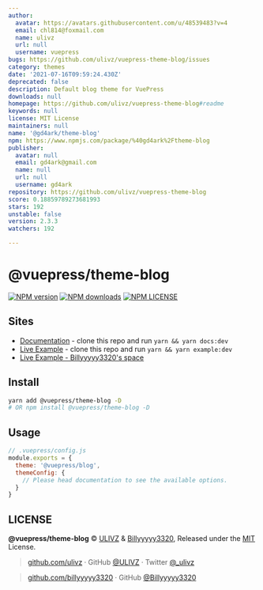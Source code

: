 ```yaml
---
author:
  avatar: https://avatars.githubusercontent.com/u/48539483?v=4
  email: chl814@foxmail.com
  name: ulivz
  url: null
  username: vuepress
bugs: https://github.com/ulivz/vuepress-theme-blog/issues
category: themes
date: '2021-07-16T09:59:24.430Z'
deprecated: false
description: Default blog theme for VuePress
downloads: null
homepage: https://github.com/ulivz/vuepress-theme-blog#readme
keywords: null
license: MIT License
maintainers: null
name: '@gd4ark/theme-blog'
npm: https://www.npmjs.com/package/%40gd4ark%2Ftheme-blog
publisher:
  avatar: null
  email: gd4ark@gmail.com
  name: null
  url: null
  username: gd4ark
repository: https://github.com/ulivz/vuepress-theme-blog
score: 0.18859789273681993
stars: 192
unstable: false
version: 2.3.3
watchers: 192

---
```


# @vuepress/theme-blog

[![NPM version](https://badgen.net/npm/v/@vuepress/theme-blog)](https://npmjs.com/package/@vuepress/theme-blog) [![NPM downloads](https://badgen.net/npm/dm/@vuepress/theme-blog)](https://npmjs.com/package/@vuepress/theme-blog)
[![NPM LICENSE](https://badgen.net/npm/license/@vuepress/theme-blog)](https://github.com/vuepressjs/vuepress-theme-blog/blob/master/LICENSE)
 
## Sites

- [Documentation](https://vuepress-theme-blog.billyyyyy3320.com) - clone this repo and run `yarn && yarn docs:dev`
- [Live Example](https://example.vuepress-theme-blog.billyyyyy3320.com/) - clone this repo and run `yarn && yarn example:dev`
- [Live Example - Billyyyyy3320's space](https://billyyyyy3320.com/)



## Install

```bash
yarn add @vuepress/theme-blog -D
# OR npm install @vuepress/theme-blog -D
```


## Usage

```js
// .vuepress/config.js
module.exports = {
  theme: '@vuepress/blog',
  themeConfig: {
    // Please head documentation to see the available options.
  }
}
```

## LICENSE

**@vuepress/theme-blog** © [ULIVZ](https://github.com/ulivz) & [Billyyyyy3320](https://github.com/billyyyyy3320), Released under the [MIT](./LICENSE) License.<br>

> [github.com/ulivz](https://github.com/ulivz) · GitHub [@ULIVZ](https://github.com/ulivz) · Twitter [@_ulivz](https://twitter.com/_ulivz)

> [github.com/billyyyyy3320](https://github.com/billyyyyy3320) · GitHub [@Billyyyyy3320](https://github.com/billyyyyy3320) 
